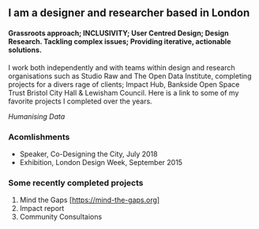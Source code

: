 ## I am a designer and researcher based in London

#### Grassroots approach; INCLUSIVITY; User Centred Design; Design Research. Tackling complex issues; Providing iterative, actionable solutions.

I work both independently and with teams within design and research organisations such as Studio Raw and The Open Data Institute, completing projects for a divers rage of clients; Impact Hub, Bankside Open Space Trust Bristol City Hall & Lewisham Council. Here is a link to some of my favorite projects I completed over the years.

_Humanising Data_

### Acomlishments

- Speaker, Co-Designing the City, July 2018
- Exhibition, London Design Week, September 2015

### Some recently completed projects

1. Mind the Gaps [https://mind-the-gaps.org]
2. Impact report
3. Community Consultaions
